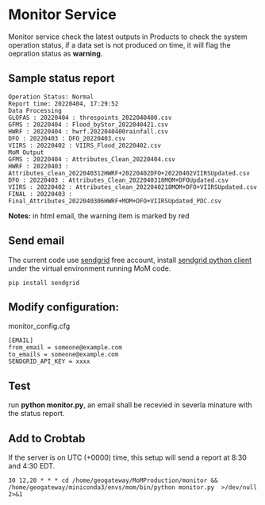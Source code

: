 # Monitor Service
Monitor service check the latest outputs in Products to check the system operation status, if a data set is not produced on time, it will flag the oepration status as **warning**.  

## Sample status report
```
Operation Status: Normal
Report time: 20220404, 17:29:52
Data Processing
GLOFAS : 20220404 : threspoints_2022040400.csv
GFMS : 20220404 : Flood_byStor_2022040421.csv
HWRF : 20220404 : hwrf.2022040400rainfall.csv
DFO : 20220403 : DFO_20220403.csv
VIIRS : 20220402 : VIIRS_Flood_20220402.csv
MoM Output
GFMS : 20220404 : Attributes_Clean_20220404.csv
HWRF : 20220403 : Attributes_clean_2022040312HWRF+20220402DFO+20220402VIIRSUpdated.csv
DFO : 20220403 : Attributes_Clean_2022040318MOM+DFOUpdated.csv
VIIRS : 20220402 : Attributes_clean_2022040218MOM+DFO+VIIRSUpdated.csv
FINAL : 20220403 : Final_Attributes_2022040306HWRF+MOM+DFO+VIIRSUpdated_PDC.csv
```
**Notes:** in html email, the warning item is marked by red

## Send email
The current code use [sendgrid](https://sendgrid.com/) free account, install [sendgrid python client](https://github.com/sendgrid/sendgrid-python/) under the virtual environment running MoM code. 
```
pip install sendgrid
```
## Modify configuration:
monitor_config.cfg
```
[EMAIL]
from_email = someone@example.com
to_emails = someone@example.com
SENDGRID_API_KEY = xxxx
```
## Test
run **python monitor.py**, an email shall be recevied in severla minature with the status report.

## Add to Crobtab
If the server is on UTC (+0000) time, this setup will send a report at 8:30 and 4:30 EDT.
```
30 12,20 * * * cd /home/geogateway/MoMProduction/monitor && /home/geogateway/miniconda3/envs/mom/bin/python monitor.py  >/dev/null 2>&1
```
